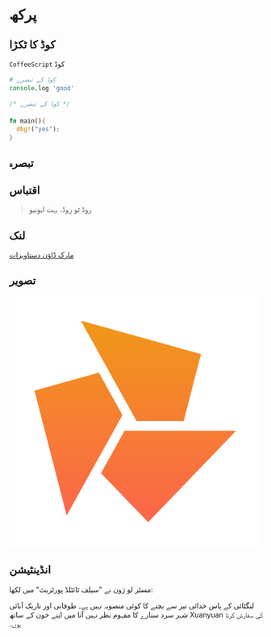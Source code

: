 [مارک ڈاؤن عالمی تبصرے]:#

# پرکھ

## کوڈ کا ٹکڑا

`CoffeeScript` کوڈ

```coffee
# کوڈ کے تبصرے
console.log 'good'


```

```rust
/* کوڈ کے تبصرے */

fn main(){
  dbg!("yes");
}
```

## تبصرہ

<!-- HTML 注释 --> 

<!-- 多行注释 --> 

## اقتباس

> روڈ ٹو روڈ، بہت ایونیو

## لنک

[مارک ڈاؤن دستاویزات](https://github.com/xxai-art/xxai-art-md)

## تصویر

![xxAI.Art برانڈ کی شناخت](https://raw.githubusercontent.com/xxai-art/web/main/file/svg/logo.svg)

## انڈینٹیشن

مسٹر لو ژون نے "سیلف ٹائٹلڈ پورٹریٹ" میں لکھا:

  لنگٹائی کے پاس خدائی تیر سے بچنے کا کوئی منصوبہ نہیں ہے۔
  طوفانی اور تاریک آبائی شہر
  سرد ستارے کا مفہوم نظر نہیں آتا
  میں اپنے خون کے ساتھ Xuanyuan کی سفارش کرتا ہوں۔


